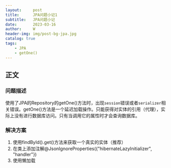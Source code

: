 ```yaml
---
layout:     post
title:      JPA问题小记1
subtitle:   JPA问题小记
date:       2023-03-16
author:     W
header-img: img/post-bg-jpa.jpg
catalog: true
tags:
    - JPA
    - getOne()
---
```


## 正文

### 问题描述

使用了JPA的Repository的getOne()方法时，出现`session`错误或者`serializer`相关错误。getOne()方法是一个延迟加载操作。只能获得对实体的引用（代理），实际上没有进行数据库访问。只有当调用它的属性时才会查询数据库。

### 解决方案

1. 使用findById().get()方法来获取一个真实的实体（推荐）
2. 在类上添加注解@JsonIgnoreProperties({"hibernateLazyInitializer", "handler"})
3. 使用懒加载
